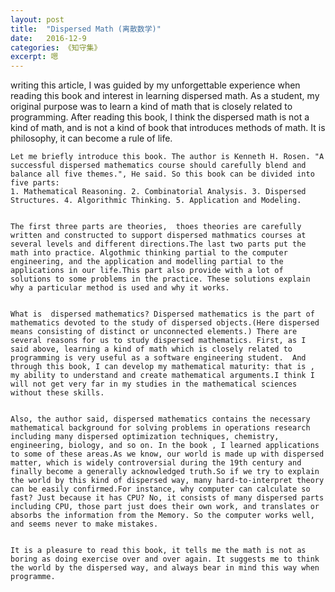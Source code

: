 ```yaml
---
layout: post
title:  "Dispersed Math (离散数学)"
date:   2016-12-9
categories: 《知守集》
excerpt: 嗯
---
```

writing this article, I was guided by my unforgettable experience when reading this book and interest in learning dispersed math. As a student, my original purpose was to learn a kind of math that is closely related to programming. After reading this book, I think the dispersed math is not a kind of math, and <Dispersed Math> is not a kind of book that introduces methods of math. It is philosophy, it can become a rule of life.


    Let me briefly introduce this book. The author is Kenneth H. Rosen. "A successful dispersed mathematics course should carefully blend and balance all five themes.", He said. So this book can be divided into five parts: 
    1. Mathematical Reasoning. 2. Combinatorial Analysis. 3. Dispersed Structures. 4. Algorithmic Thinking. 5. Application and Modeling.


    The first three parts are theories,  thoes theories are carefully written and constructed to support dispersed mathmatics courses at several levels and different directions.The last two parts put the math into practice. Algothmic thinking partial to the computer engineering, and the application and modelling partial to the applications in our life.This part also provide with a lot of solutions to some problems in the practice. These solutions explain why a particular method is used and why it works.


    What is  dispersed mathematics? Dispersed mathematics is the part of mathematics devoted to the study of dispersed objects.(Here dispersed means consisting of distinct or unconnected elements.) There are several reasons for us to study dispersed mathematics. First, as I said above, learning a kind of math which is closely related to programming is very useful as a software engineering student.  And through this book, I can develop my mathematical maturity: that is , my ability to understand and create mathematical arguments.I think I will not get very far in my studies in the mathematical sciences without these skills.


    Also, the author said, dispersed mathematics contains the necessary mathematical background for solving problems in operations research including many dispersed optimization techniques, chemistry, engineering, biology, and so on. In the book , I learned applications to some of these areas.As we know, our world is made up with dispersed matter, which is widely controversial during the 19th century and finally become a generally acknowledged truth.So if we try to explain the world by this kind of dispersed way, many hard-to-interpret theory can be easily confirmed.For instance, why computer can calculate so fast? Just because it has CPU? No, it consists of many dispersed parts including CPU, those part just does their own work, and translates or absorbs the information from the Memory. So the computer works well, and seems never to make mistakes.

    
    It is a pleasure to read this book, it tells me the math is not as boring as doing exercise over and over again. It suggests me to think the world by the dispersed way, and always bear in mind this way when programme.


    